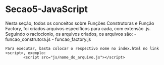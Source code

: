 # Secao5-JavaScript

Nesta seção, todos os conceitos sobre Funções Construtoras e Função Factory, foi criados arquivos especificos para cada, com extensão .js.
        Seguindo o raciocionio, os arquivos criados, os arquivos são:
            - funcao_construtora.js
            - funcao_factory.js

    Para executar, basta colocar o respectivo nome no index.html no link <script>, exemplo:
            <script src="js/nome_do_arquivo.js"></script>